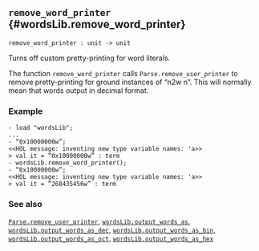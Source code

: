 ## `remove_word_printer` {#wordsLib.remove_word_printer}


```
remove_word_printer : unit -> unit
```



Turns off custom pretty-printing for word literals.


The function `remove_word_printer` calls `Parse.remove_user_printer` to remove
pretty-printing for ground instances of “n2w n”.  This will normally mean
that words output in decimal format.

### Example

    
    - load "wordsLib";
    ...
    - “0x10000000w”;
    <<HOL message: inventing new type variable names: 'a>>
    > val it = “0x10000000w” : term
    - wordsLib.remove_word_printer();
    - “0x10000000w”;
    <<HOL message: inventing new type variable names: 'a>>
    > val it = “268435456w” : term
    

### See also

[`Parse.remove_user_printer`](#Parse.remove_user_printer), [`wordsLib.output_words_as`](#wordsLib.output_words_as), [`wordsLib.output_words_as_dec`](#wordsLib.output_words_as_dec), [`wordsLib.output_words_as_bin`](#wordsLib.output_words_as_bin), [`wordsLib.output_words_as_oct`](#wordsLib.output_words_as_oct), [`wordsLib.output_words_as_hex`](#wordsLib.output_words_as_hex)

